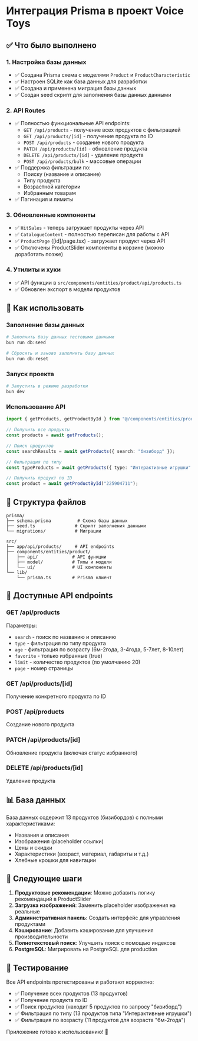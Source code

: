 # Интеграция Prisma в проект Voice Toys

## ✅ Что было выполнено

### 1. Настройка базы данных

- ✅ Создана Prisma схема с моделями `Product` и `ProductCharacteristic`
- ✅ Настроен SQLite как база данных для разработки
- ✅ Создана и применена миграция базы данных
- ✅ Создан seed скрипт для заполнения базы данных данными

### 2. API Routes

- ✅ Полностью функциональные API endpoints:
  - `GET /api/products` - получение всех продуктов с фильтрацией
  - `GET /api/products/[id]` - получение продукта по ID
  - `POST /api/products` - создание нового продукта
  - `PATCH /api/products/[id]` - обновление продукта
  - `DELETE /api/products/[id]` - удаление продукта
  - `POST /api/products/bulk` - массовые операции
- ✅ Поддержка фильтрации по:
  - Поиску (название и описание)
  - Типу продукта
  - Возрастной категории
  - Избранным товарам
- ✅ Пагинация и лимиты

### 3. Обновленные компоненты

- ✅ `HitSales` - теперь загружает продукты через API
- ✅ `CatalogueContent` - полностью переписан для работы с API
- ✅ `ProductPage` ([id]/page.tsx) - загружает продукт через API
- ✅ Отключены ProductSlider компоненты в корзине (можно доработать позже)

### 4. Утилиты и хуки

- ✅ API функции в `src/components/entities/product/api/products.ts`
- ✅ Обновлен экспорт в модели продуктов

## 🚀 Как использовать

### Заполнение базы данных

```bash
# Заполнить базу данных тестовыми данными
bun run db:seed

# Сбросить и заново заполнить базу данных
bun run db:reset
```

### Запуск проекта

```bash
# Запустить в режиме разработки
bun dev
```

### Использование API

```typescript
import { getProducts, getProductById } from "@/components/entities/product";

// Получить все продукты
const products = await getProducts();

// Поиск продуктов
const searchResults = await getProducts({ search: "бизиборд" });

// Фильтрация по типу
const typeProducts = await getProducts({ type: "Интерактивные игрушки" });

// Получить продукт по ID
const product = await getProductById("225904711");
```

## 📁 Структура файлов

```
prisma/
├── schema.prisma          # Схема базы данных
├── seed.ts               # Скрипт заполнения данными
└── migrations/           # Миграции

src/
├── app/api/products/     # API endpoints
├── components/entities/product/
│   ├── api/             # API функции
│   ├── model/           # Типы и модели
│   └── ui/              # UI компоненты
└── lib/
    └── prisma.ts        # Prisma клиент
```

## 🔧 Доступные API endpoints

### GET /api/products

Параметры:

- `search` - поиск по названию и описанию
- `type` - фильтрация по типу продукта
- `age` - фильтрация по возрасту (6м-2года, 3-4года, 5-7лет, 8-10лет)
- `favorite` - только избранные (true)
- `limit` - количество продуктов (по умолчанию 20)
- `page` - номер страницы

### GET /api/products/[id]

Получение конкретного продукта по ID

### POST /api/products

Создание нового продукта

### PATCH /api/products/[id]

Обновление продукта (включая статус избранного)

### DELETE /api/products/[id]

Удаление продукта

## 📊 База данных

База данных содержит 13 продуктов (бизибордов) с полными характеристиками:

- Названия и описания
- Изображения (placeholder ссылки)
- Цены и скидки
- Характеристики (возраст, материал, габариты и т.д.)
- Хлебные крошки для навигации

## 🎯 Следующие шаги

1. **Продуктовые рекомендации**: Можно добавить логику рекомендаций в ProductSlider
2. **Загрузка изображений**: Заменить placeholder изображения на реальные
3. **Административная панель**: Создать интерфейс для управления продуктами
4. **Кэширование**: Добавить кэширование для улучшения производительности
5. **Полнотекстовый поиск**: Улучшить поиск с помощью индексов
6. **PostgreSQL**: Мигрировать на PostgreSQL для production

## 🧪 Тестирование

Все API endpoints протестированы и работают корректно:

- ✅ Получение всех продуктов (13 продуктов)
- ✅ Получение продукта по ID
- ✅ Поиск продуктов (находит 5 продуктов по запросу "бизиборд")
- ✅ Фильтрация по типу (13 продуктов типа "Интерактивные игрушки")
- ✅ Фильтрация по возрасту (11 продуктов для возраста "6м-2года")

Приложение готово к использованию! 🎉
